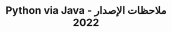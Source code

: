 ﻿---
title: Python via Java ملاحظات الإصدار - 2022
type: docs
weight: 9
url: /ar/java/python-via-java-release-notes-2022/
---
